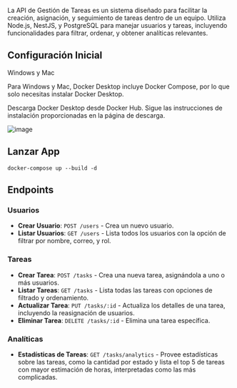 La API de Gestión de Tareas es un sistema diseñado para facilitar la creación, asignación, y seguimiento de tareas dentro de un equipo. Utiliza Node.js, NestJS, y PostgreSQL para manejar usuarios y tareas, incluyendo funcionalidades para filtrar, ordenar, y obtener analíticas relevantes.

## Configuración Inicial

Windows y Mac

Para Windows y Mac, Docker Desktop incluye Docker Compose, por lo que solo necesitas instalar Docker Desktop.

Descarga Docker Desktop desde Docker Hub.
Sigue las instrucciones de instalación proporcionadas en la página de descarga.

![image](https://github.com/AlonSerrano/puul-challenge/assets/10080082/a4c68010-b3d0-4b43-adde-46c8ff87aec2)


## Lanzar App

```
docker-compose up --build -d
```


## Endpoints

### Usuarios

- **Crear Usuario**: `POST /users` - Crea un nuevo usuario.
- **Listar Usuarios**: `GET /users` - Lista todos los usuarios con la opción de filtrar por nombre, correo, y rol.

### Tareas

- **Crear Tarea**: `POST /tasks` - Crea una nueva tarea, asignándola a uno o más usuarios.
- **Listar Tareas**: `GET /tasks` - Lista todas las tareas con opciones de filtrado y ordenamiento.
- **Actualizar Tarea**: `PUT /tasks/:id` - Actualiza los detalles de una tarea, incluyendo la reasignación de usuarios.
- **Eliminar Tarea**: `DELETE /tasks/:id` - Elimina una tarea específica.

### Analíticas

- **Estadísticas de Tareas**: `GET /tasks/analytics` - Provee estadísticas sobre las tareas, como la cantidad por estado y  lista el top 5 de tareas con mayor estimación de horas, interpretadas como las más complicadas.


